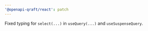```yaml
---
'@openapi-qraft/react': patch
---
```


Fixed typing for `select(...)` in `useQuery(...)` and `useSuspenseQuery`.
